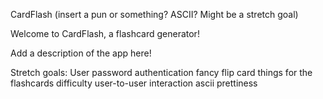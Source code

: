 CardFlash (insert a pun or something? ASCII? Might be a stretch goal)

Welcome to CardFlash, a flashcard generator!

Add a description of the app here!

Stretch goals:
User password authentication
fancy flip card things for the flashcards
difficulty
user-to-user interaction
ascii prettiness